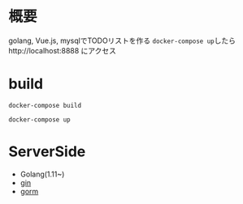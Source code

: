 # 概要
golang, Vue.js, mysqlでTODOリストを作る
`docker-compose up`したらhttp://localhost:8888 にアクセス

# build
```
docker-compose build
```

```
docker-compose up
```

# ServerSide
- Golang(1.11~)
- [gin](https://github.com/gin-gonic/gin)
- [gorm](https://github.com/jinzhu/gorm)

